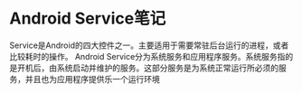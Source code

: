 # Android Service笔记

Service是Android的四大控件之一。主要适用于需要常驻后台运行的进程，或者比较耗时的操作。
Android Service分为系统服务和应用程序服务。系统服务指的是开机后，由系统启动并维护的服务。这部分服务是为系统正常运行所必须的服务，并且也为应用程序提供乐一个运行环境
